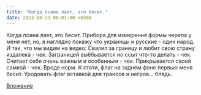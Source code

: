 ```yaml
---
title: "Когда псина лает, это бесит."
date: 2023-08-23 06:01:00 +0300
---
```


Когда псина лает, это бесит.
Прибора для измерения формы черепа у меня нет, но, я наглядно покажу что украинцы и русские - один народ.
И так, что мы видим на видео:
Свалил за границу и любит свою страну издалека - чек.
Заграницей выёбывается но ссыт что-то делать - чек.
Считает себя очень важным и особенным - чек.
Прикрывается своей самкой - чек.
Вроде норм. К стати, флаг на заднем фоне первью меня бесит. Уродовать флаг вставкой для трансов и негров... блядь.

[Вложение](https://vk.com/video41076938_456239657)
